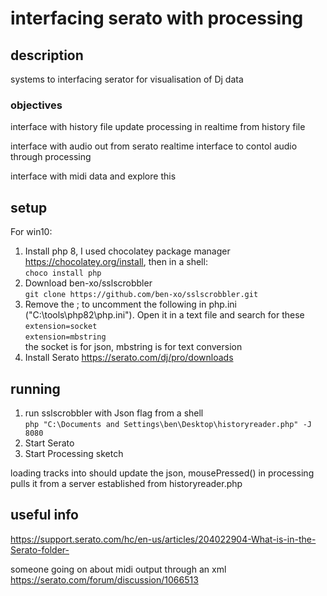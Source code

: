 # interfacing serato with processing

## description
systems to interfacing serator for visualisation of Dj data

### objectives
interface with history file
update processing in realtime from history file

interface with audio out from serato
realtime interface to contol audio through processing

interface with midi data and explore this

## setup
For win10:
1. Install php 8, I used chocolatey package manager <br>
		https://chocolatey.org/install, then in a shell:  <br>
		`choco install php`
2. Download ben-xo/sslscrobbler <br>
		`git clone https://github.com/ben-xo/sslscrobbler.git`
3. Remove the ; to uncomment the following in php.ini ("C:\tools\php82\php.ini"). Open it in a text file and search for these
		`extension=socket` <br>
		`extension=mbstring` <br>
the socket is for json, mbstring is for text conversion
4. Install Serato
		https://serato.com/dj/pro/downloads

## running
1. run sslscrobbler with Json flag from a shell <br>
	`php "C:\Documents and Settings\ben\Desktop\historyreader.php" -J 8080`
2. Start Serato 
3. Start Processing sketch <br>

loading tracks into should update the json, mousePressed() in processing pulls it from a server established from historyreader.php
	
## useful info
https://support.serato.com/hc/en-us/articles/204022904-What-is-in-the-Serato-folder-

someone going on about midi output through an xml
https://serato.com/forum/discussion/1066513

